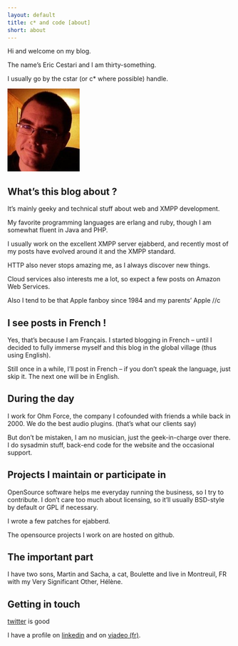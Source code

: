 ```yaml
---
layout: default
title: c* and code [about]
short: about
---
```


Hi and welcome on my blog.

The name’s Eric Cestari and I am thirty-something.

I usually go by the cstar (or c* where possible) handle.

![Eric Cestari, with head roughly shaved, looking half mysterious, half amused.](/images/cstar.jpg "Eric Cestari")

What’s this blog about ?
---
It’s mainly geeky and technical stuff about web and XMPP development.

My favorite programming languages are erlang and ruby, though I am somewhat fluent in Java and PHP.

I usually work on the excellent XMPP server ejabberd, and recently most of my posts have evolved around it and the XMPP standard.

HTTP also never stops amazing me, as I always discover new things.

Cloud services also interests me a lot, so expect a few posts on Amazon Web Services.

Also I tend to be that Apple fanboy since 1984 and my parents’ Apple //c

I see posts in French !
---
Yes, that’s because I am Français. I started blogging in French – until I decided to fully immerse myself and this blog in the global village (thus using English).

Still once in a while, I’ll post in French – if you don’t speak the language, just skip it. The next one will be in English.

During the day
---
I work for Ohm Force, the company I cofounded with friends a while back in 2000.
We do the best audio plugins. (that’s what our clients say)

But don’t be mistaken, I am no musician, just the geek-in-charge over there. I do sysadmin stuff, back-end code for the website and the occasional support.

Projects I maintain or participate in
---
OpenSource software helps me everyday running the business, so I try to contribute. I don’t care too much about licensing, so it’ll usually BSD-style by default or GPL if necessary.

I wrote a few patches for ejabberd.

The opensource projects I work on are hosted on github.

The important part
---
I have two sons, Martin and Sacha, a cat, Boulette and live in Montreuil, FR with my Very Significant Other, Hélène.

Getting in touch
---
[twitter](http://twitter.com/cstar/) is good


I have a profile on [linkedin](http://www.linkedin.com/pub/0/931/a94) and on [viadeo  (fr)](http://www.viadeo.com/recherche/profil/?memberId=0021qy43rdcmbguh).